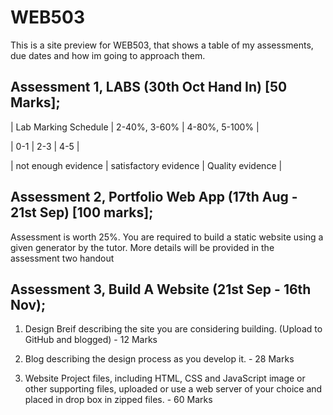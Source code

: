 # WEB503

This is a site preview for WEB503, that shows a table of my assessments, due dates and how im going to approach them.



## Assessment 1, LABS (30th Oct Hand In) [50 Marks];

| Lab Marking Schedule | 2-40%, 3-60% | 4-80%, 5-100%  |

| 0-1 | 2-3 | 4-5 |

| not enough evidence | satisfactory evidence | Quality evidence |






## Assessment 2, Portfolio Web App (17th Aug - 21st Sep) [100 marks];

Assessment is worth 25%. You are required to build a static website using a given generator by the tutor. More details will be provided in the assessment two handout







## Assessment 3, Build A Website (21st Sep - 16th Nov);

1. Design Breif describing the site you are considering building. (Upload to GitHub and blogged) - 12 Marks

2. Blog describing the design process as you develop it. - 28 Marks

3. Website Project files, including HTML, CSS and JavaScript image or other supporting files, uploaded or use a web server of your choice
   and placed in drop box in zipped files. - 60 Marks
